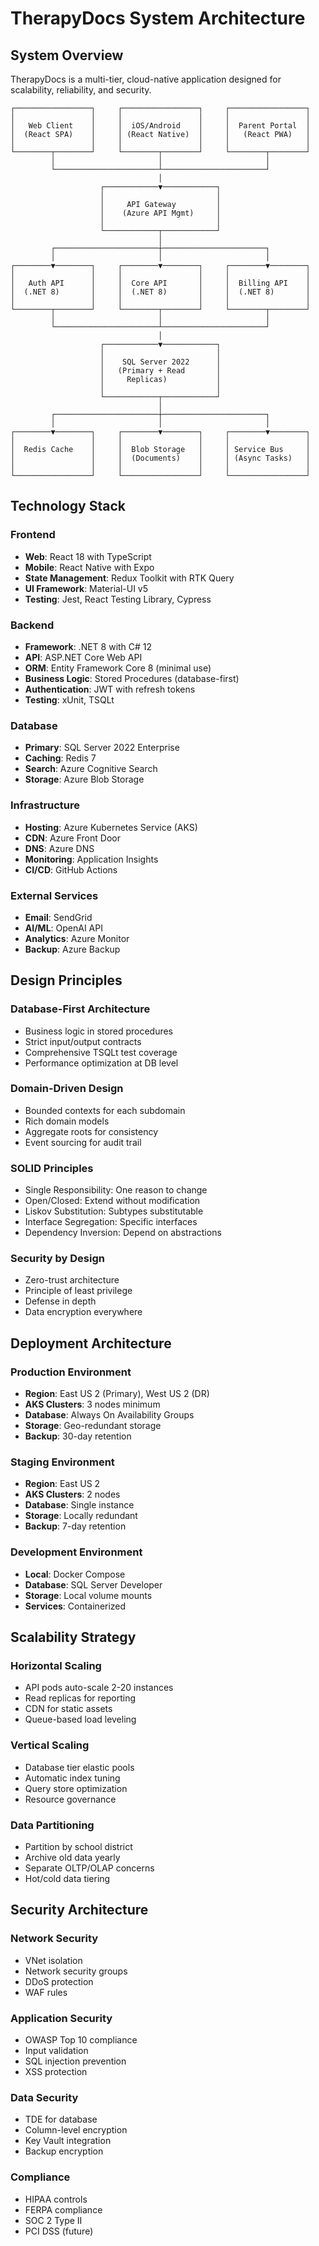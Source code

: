 # TherapyDocs System Architecture

## System Overview

TherapyDocs is a multi-tier, cloud-native application designed for scalability, reliability, and security.

```
┌─────────────────┐     ┌─────────────────┐     ┌─────────────────┐
│                 │     │                 │     │                 │
│   Web Client    │     │  iOS/Android    │     │  Parent Portal  │
│  (React SPA)    │     │ (React Native)  │     │   (React PWA)   │
│                 │     │                 │     │                 │
└────────┬────────┘     └────────┬────────┘     └────────┬────────┘
         │                       │                       │
         └───────────────────────┴───────────────────────┘
                                 │
                    ┌────────────▼────────────┐
                    │                         │
                    │     API Gateway         │
                    │    (Azure API Mgmt)     │
                    │                         │
                    └────────────┬────────────┘
                                 │
         ┌───────────────────────┼───────────────────────┐
         │                       │                       │
┌────────▼────────┐     ┌────────▼────────┐     ┌────────▼────────┐
│                 │     │                 │     │                 │
│   Auth API      │     │  Core API       │     │  Billing API    │
│  (.NET 8)       │     │  (.NET 8)       │     │  (.NET 8)       │
│                 │     │                 │     │                 │
└────────┬────────┘     └────────┬────────┘     └────────┬────────┘
         │                       │                       │
         └───────────────────────┴───────────────────────┘
                                 │
                    ┌────────────▼────────────┐
                    │                         │
                    │    SQL Server 2022      │
                    │   (Primary + Read       │
                    │     Replicas)           │
                    │                         │
                    └────────────┬────────────┘
                                 │
         ┌───────────────────────┼───────────────────────┐
         │                       │                       │
┌────────▼────────┐     ┌────────▼────────┐     ┌────────▼────────┐
│                 │     │                 │     │                 │
│  Redis Cache    │     │  Blob Storage   │     │ Service Bus     │
│                 │     │  (Documents)    │     │ (Async Tasks)   │
│                 │     │                 │     │                 │
└─────────────────┘     └─────────────────┘     └─────────────────┘
```

## Technology Stack

### Frontend
- **Web**: React 18 with TypeScript
- **Mobile**: React Native with Expo
- **State Management**: Redux Toolkit with RTK Query
- **UI Framework**: Material-UI v5
- **Testing**: Jest, React Testing Library, Cypress

### Backend
- **Framework**: .NET 8 with C# 12
- **API**: ASP.NET Core Web API
- **ORM**: Entity Framework Core 8 (minimal use)
- **Business Logic**: Stored Procedures (database-first)
- **Authentication**: JWT with refresh tokens
- **Testing**: xUnit, TSQLt

### Database
- **Primary**: SQL Server 2022 Enterprise
- **Caching**: Redis 7
- **Search**: Azure Cognitive Search
- **Storage**: Azure Blob Storage

### Infrastructure
- **Hosting**: Azure Kubernetes Service (AKS)
- **CDN**: Azure Front Door
- **DNS**: Azure DNS
- **Monitoring**: Application Insights
- **CI/CD**: GitHub Actions

### External Services
- **Email**: SendGrid
- **AI/ML**: OpenAI API
- **Analytics**: Azure Monitor
- **Backup**: Azure Backup

## Design Principles

### Database-First Architecture
- Business logic in stored procedures
- Strict input/output contracts
- Comprehensive TSQLt test coverage
- Performance optimization at DB level

### Domain-Driven Design
- Bounded contexts for each subdomain
- Rich domain models
- Aggregate roots for consistency
- Event sourcing for audit trail

### SOLID Principles
- Single Responsibility: One reason to change
- Open/Closed: Extend without modification
- Liskov Substitution: Subtypes substitutable
- Interface Segregation: Specific interfaces
- Dependency Inversion: Depend on abstractions

### Security by Design
- Zero-trust architecture
- Principle of least privilege
- Defense in depth
- Data encryption everywhere

## Deployment Architecture

### Production Environment
- **Region**: East US 2 (Primary), West US 2 (DR)
- **AKS Clusters**: 3 nodes minimum
- **Database**: Always On Availability Groups
- **Storage**: Geo-redundant storage
- **Backup**: 30-day retention

### Staging Environment
- **Region**: East US 2
- **AKS Clusters**: 2 nodes
- **Database**: Single instance
- **Storage**: Locally redundant
- **Backup**: 7-day retention

### Development Environment
- **Local**: Docker Compose
- **Database**: SQL Server Developer
- **Storage**: Local volume mounts
- **Services**: Containerized

## Scalability Strategy

### Horizontal Scaling
- API pods auto-scale 2-20 instances
- Read replicas for reporting
- CDN for static assets
- Queue-based load leveling

### Vertical Scaling
- Database tier elastic pools
- Automatic index tuning
- Query store optimization
- Resource governance

### Data Partitioning
- Partition by school district
- Archive old data yearly
- Separate OLTP/OLAP concerns
- Hot/cold data tiering

## Security Architecture

### Network Security
- VNet isolation
- Network security groups
- DDoS protection
- WAF rules

### Application Security
- OWASP Top 10 compliance
- Input validation
- SQL injection prevention
- XSS protection

### Data Security
- TDE for database
- Column-level encryption
- Key Vault integration
- Backup encryption

### Compliance
- HIPAA controls
- FERPA compliance
- SOC 2 Type II
- PCI DSS (future)